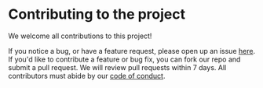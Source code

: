 # Contributing to the project
We welcome all contributions to this project!

If you notice a bug, or have a feature request,
please open up an issue [here](https://github.com/UBC-DSCI/dsci-310-group-09/issues).
If you'd like to contribute a feature or bug fix,
you can fork our repo and submit a pull request.
We will review pull requests within 7 days.
All contributors must abide by our [code of conduct](CODE_OF_CONDUCT.md).
